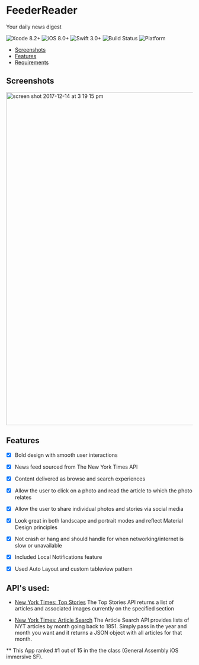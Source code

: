 # FeederReader
Your daily news digest

![Xcode 8.2+](https://img.shields.io/badge/Xcode-9.0%2B-blue.svg)
![iOS 8.0+](https://img.shields.io/badge/iOS-11.0%2B-blue.svg)
![Swift 3.0+](https://img.shields.io/badge/Swift-3.0%2B-orange.svg)
![Build Status](https://img.shields.io/badge/Build-Passing%2B-green.svg)
![Platform](https://img.shields.io/badge/Platform-iOS%2B-lightgray.svg)


- [Screenshots](#screenshots)
- [Features](#features)
- [Requirements](#requirements)

## Screenshots

<img width="898" alt="screen shot 2017-12-14 at 3 19 15 pm" src="https://user-images.githubusercontent.com/31255999/34019128-40a9a91a-e0e2-11e7-8cda-7604ec5e9c10.png">

## Features

- [x] Bold design with smooth user interactions
- [x] News feed sourced from The New York Times API
- [x] Content delivered as browse and search experiences
- [x] Allow the user to click on a photo and read the article to which the photo relates
- [x] Allow the user to share individual photos and stories via social media
- [x] Look great in both landscape and portrait modes and reflect Material Design principles
- [x] Not crash or hang and should handle for when networking/internet is slow or unavailable
- [x] Included Local Notifications feature 
- [x] Used Auto Layout and custom tableview pattern


## API's used:

- [New York Times: Top Stories](https://developer.nytimes.com/top_stories_v2.json)
  The Top Stories API returns a list of articles and associated images currently on the specified section
  
- [New York Times: Article Search](https://developer.nytimes.com/article_search_v2.json)
  The Article Search API provides lists of NYT articles by month going back to 1851. Simply pass in the year and month you want and it returns a JSON object with all articles for that month.
  

** This App ranked #1 out of 15 in the the class (General Assembly iOS immersive SF). 
